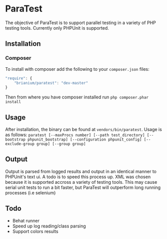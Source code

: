 ParaTest
========
The objective of ParaTest is to support parallel testing in a variety of PHP testing tools. Currently only PHPUnit is supported.

Installation
------------
### Composer ###
To install with composer add the following to your `composer.json` files:
```js
"require": {
    "brianium/paratest": "dev-master"
}
```
Then from where you have composer installed run `php composer.phar install`

Usage
-----
After installation, the binary can be found at `vendors/bin/paratest`. Usage is as follows:
`paratest [--maxProcs number] [--path test_directory] [--bootstrap phpunit_bootstrap] [--configuration phpunit_config] [--exclude-group group] [--group group]`

Output
------
Output is parsed from logged results and output in an identical manner to PHPUnit's text ui. A todo is to speed this process up. XML was chosen because it is supported accross a variety of testing tools. This may cause serial unit tests to run a bit faster, but ParaTest will outperform long running processes (i.e selenium)

Todo
----
* Behat runner
* Speed up log reading/class parsing
* Support colors results